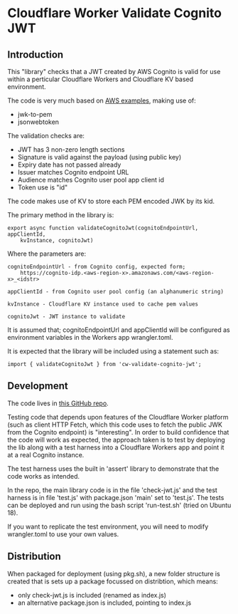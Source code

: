 # Cloudflare Worker Validate Cognito JWT

## Introduction

This "library" checks that a JWT created by AWS Cognito is valid for use within
a perticular Cloudflare Workers and Cloudflare KV based environment.

The code is very much based on [AWS examples](https://docs.aws.amazon.com/cognito/latest/developerguide/amazon-cognito-user-pools-using-tokens-verifying-a-jwt.html), making use of:
 - jwk-to-pem
 - jsonwebtoken

The validation checks are:
 - JWT has 3 non-zero length sections
 - Signature is valid against the payload (using public key)
 - Expiry date has not passed already
 - Issuer matches Cognito endpoint URL
 - Audience matches Cognito user pool app client id
 - Token use is "id"

The code makes use of KV to store each PEM encoded JWK by its kid.

The primary method in the library is: 

    export async function validateCognitoJwt(cognitoEndpointUrl, appClientId, 
        kvInstance, cognitoJwt)

Where the parameters are:

    cognitoEndpointUrl - from Cognito config, expected form; 
        https://cognito-idp.<aws-region-x>.amazonaws.com/<aws-region-x>_<idstr>

    appClientId - from Cognito user pool config (an alphanumeric string)

    kvInstance - Cloudflare KV instance used to cache pem values

    cognitoJwt - JWT instance to validate

It is assumed that; cognitoEndpointUrl and appClientId will be configured as 
environment variables in the Workers app wrangler.toml.

It is expected that the library will be included using a statement such as:

    import { validateCognitoJwt } from 'cw-validate-cognito-jwt';


## Development

The code lives in [this GitHub repo]().

Testing code that depends upon features of the Cloudflare Worker platform (such
as client HTTP Fetch, which this code uses to fetch the public JWK from the 
Cognito endpoint) is "interesting". In order to build confidence that the 
code will work as expected, the approach taken is to test by deploying the lib 
along with a test harness into a Cloudflare Workers app and point it at a real 
Cognito instance.

The test harness uses the built in 'assert' library to demonstrate that the 
code works as intended.

In the repo, the main library code is in the file 'check-jwt.js' and the test 
harness is in file 'test.js' with package.json 'main' set to 'test.js'. The 
tests can be deployed and run using the bash script 'run-test.sh' (tried on 
Ubuntu 18).

If you want to replicate the test environment, you will need to modify 
wrangler.toml to use your own values.


## Distribution

When packaged for deployment (using pkg.sh), a new folder structure is created 
that is sets up a package focussed on distribtion, which means:
 - only check-jwt.js is included (renamed as index.js)
 - an alternative package.json is included, pointing to index.js

